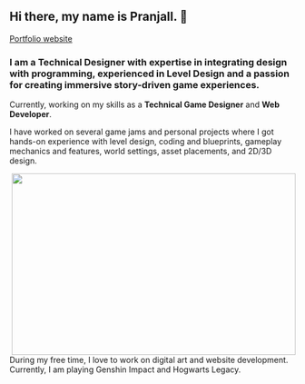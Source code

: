 ## Hi there, my name is **Pranjall**. 👋

[Portfolio website](https://www.pranjallokhande.com/)

### I am a Technical Designer with expertise in integrating design with programming, experienced in Level Design and a passion for creating immersive story-driven game experiences. 

Currently, working on my skills as a **Technical Game Designer** and **Web Developer**.


I have worked on several game jams and personal projects where I got hands-on experience with level design, coding and blueprints, gameplay mechanics and features, world settings, asset placements, and 2D/3D design.


<img align="right" src="https://images.squarespace-cdn.com/content/v1/631abf0c53e24b64ebdbdc65/1689564431524-9N86PYHQPNWPHJ5DN12Z/image-asset.jpeg?format=1500w" width="500" height="320" >


During my free time, I love to work on digital art and website development. Currently, I am playing Genshin Impact and Hogwarts Legacy. 



